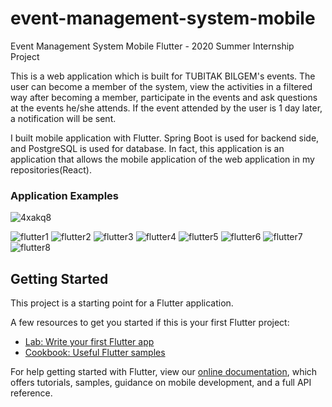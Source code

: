 # event-management-system-mobile
Event Management System Mobile Flutter - 2020 Summer Internship Project

This is a web application which is built for TUBITAK BILGEM's events. The user can become a member of the system, view the activities in a filtered way after becoming a member, participate in the events and ask questions at the events he/she attends. If the event attended by the user is 1 day later, a notification will be sent.



I built mobile application with Flutter. Spring Boot is used for backend side, and PostgreSQL is used for database. In fact, this application is an application that allows the mobile application of the web application in my repositories(React).

### Application Examples


![4xakq8](https://user-images.githubusercontent.com/72974967/107347286-b78dc800-6ad6-11eb-9129-0991ee5d6ee8.gif)


![flutter1](https://user-images.githubusercontent.com/72974967/107347302-bc527c00-6ad6-11eb-9734-d0e3b08abe3f.png)
![flutter2](https://user-images.githubusercontent.com/72974967/107347307-bceb1280-6ad6-11eb-9f46-85313fffbdee.png)
![flutter3](https://user-images.githubusercontent.com/72974967/107347312-be1c3f80-6ad6-11eb-9a15-fbef40b9e7b0.png)
![flutter4](https://user-images.githubusercontent.com/72974967/107347314-bf4d6c80-6ad6-11eb-8d7c-e5fe4527f67f.png)
![flutter5](https://user-images.githubusercontent.com/72974967/107347318-bfe60300-6ad6-11eb-95f8-0a6b1074743d.png)
![flutter6](https://user-images.githubusercontent.com/72974967/107347322-c1173000-6ad6-11eb-9c52-6d0ff26440ea.png)
![flutter7](https://user-images.githubusercontent.com/72974967/107347326-c2485d00-6ad6-11eb-8b3e-c7b040b6e3f3.png)
![flutter8](https://user-images.githubusercontent.com/72974967/107347331-c2e0f380-6ad6-11eb-955e-c5618919c95d.png)



## Getting Started

This project is a starting point for a Flutter application.

A few resources to get you started if this is your first Flutter project:

- [Lab: Write your first Flutter app](https://flutter.dev/docs/get-started/codelab)
- [Cookbook: Useful Flutter samples](https://flutter.dev/docs/cookbook)

For help getting started with Flutter, view our
[online documentation](https://flutter.dev/docs), which offers tutorials,
samples, guidance on mobile development, and a full API reference.




